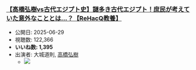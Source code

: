 ### [【高橋弘樹vs古代エジプト史】謎多き古代エジプト！庶民が考えていた意外なこととは…？【ReHacQ教養】](https://www.youtube.com/watch?v=JN4qvQM8ERI)
-   公開日: 2025-06-29
-   視聴数: 122,366
-   **いいね数: 1,395**
-   出演者: 大城道則, [高橋弘樹](/rehacq_fan/people/高橋弘樹 "wikilink")
    - [![](https://img.youtube.com/vi/JN4qvQM8ERI/hqdefault.jpg)](https://www.youtube.com/watch?v=JN4qvQM8ERI)

